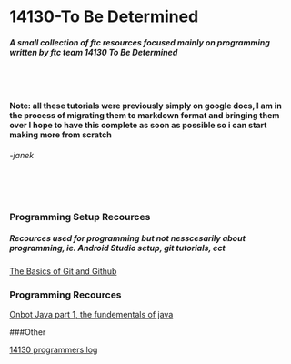 # 14130-To Be Determined
##### A small collection of ftc resources focused mainly on programming written by ftc team 14130 To Be Determined

<br><br>
#### Note: all these tutorials were previously simply on google docs, I am in the process of migrating them to markdown format and bringing them over I hope to have this complete as soon as possible so i can start making more from scratch
###### -janek
<br><br>

### Programming Setup Recources
##### Recources used for programming but not nesscesarily about programming, ie. Android Studio setup, git tutorials, ect

[The Basics of Git and Github](docs/git-github)



### Programming Recources

[Onbot Java part 1, the fundementals of java](docs/on-bot/on-bot-1)






###Other

[14130 programmers log](docs/journal)
